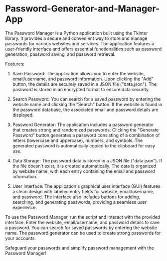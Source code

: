 # Password-Generator-and-Manager-App
The Password Manager is a Python application built using the Tkinter library. It provides a secure and convenient way to store and manage passwords for various websites and services. The application features a user-friendly interface and offers essential functionalities such as password generation, password saving, and password retrieval.

Features:

1. Save Password: The application allows you to enter the website, email/username, and password information. Upon clicking the "Add" button, the details are securely saved in a JSON file ("data.json"). The password is stored in an encrypted format to ensure data security.

2. Search Password: You can search for a saved password by entering the website name and clicking the "Search" button. If the website is found in the password database, the associated email and password details are displayed.

3. Password Generator: The application includes a password generator that creates strong and randomized passwords. Clicking the "Generate Password" button generates a password consisting of a combination of letters (lowercase and uppercase), numbers, and symbols. The generated password is automatically copied to the clipboard for easy use.

4. Data Storage: The password data is stored in a JSON file ("data.json"). If the file doesn't exist, it is created automatically. The data is organized by website name, with each entry containing the email and password information.

5. User Interface: The application's graphical user interface (GUI) features a clean design with labeled entry fields for website, email/username, and password. The interface also includes buttons for adding, searching, and generating passwords, providing a seamless user experience.

To use the Password Manager, run the script and interact with the provided interface. Enter the website, email/username, and password details to save a password. You can search for saved passwords by entering the website name. The password generator can be used to create strong passwords for your accounts.

Safeguard your passwords and simplify password management with the Password Manager!

